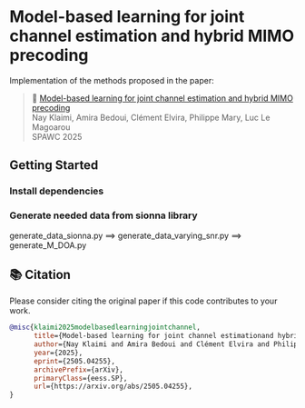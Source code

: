 # Model-based learning for joint channel estimation and hybrid MIMO precoding

Implementation of the methods proposed in the paper:

>📄 [Model-based learning for joint channel estimation and hybrid MIMO precoding](https://arxiv.org/abs/2505.04255)  
> Nay Klaimi, Amira Bedoui, Clément Elvira, Philippe Mary, Luc Le Magoarou  
> SPAWC 2025
## Getting Started
### Install dependencies
<!-- requirements.txt -->

### Generate needed data from sionna library 
generate_data_sionna.py ==> generate_data_varying_snr.py ==> generate_M_DOA.py
<!-- write code that executes all of data generation -->

## 📚 Citation
Please consider citing the original paper if this code contributes to your work.
```bibtex
@misc{klaimi2025modelbasedlearningjointchannel,
      title={Model-based learning for joint channel estimationand hybrid MIMO precoding}, 
      author={Nay Klaimi and Amira Bedoui and Clément Elvira and Philippe Mary and Luc Le Magoarou},
      year={2025},
      eprint={2505.04255},
      archivePrefix={arXiv},
      primaryClass={eess.SP},
      url={https://arxiv.org/abs/2505.04255}, 
}
```
<!-- Reminder: Update this section once the paper is published -->



<!--
mpnet
opt data load 
redundancy between run_mpnet and estimate_channels

uPGA
optmizie functions definition:
(DONE NEEDS TEST)"sum_loss" and "evaluate" functs
"plot_sum_rate" and "save_sum_rate" functions
avoid redundancy w/ plots.py 
opt data load
uPGA_true_channel

E2E 
optmizie functions definition:  "sum_loss" and "evaluate" functs
"plot_sum_rate" and "save_sum_rate" functions
in both E2E and E2E_naive files
avoid redundancy w/ plots.py 
opt data load

paper code
code thats plots figures for the paper
optimize paths-->
